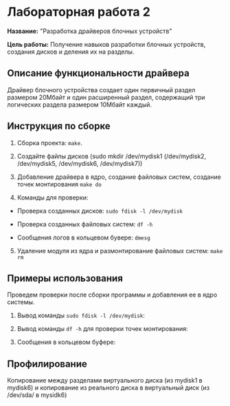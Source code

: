 # Лабораторная работа 2

**Название:** "Разработка драйверов блочных устройств"

**Цель работы:** Получение навыков разработки блочных устройств, создания дисков и деления их на разделы.

## Описание функциональности драйвера

Драйвер блочного устройства создает один первичный раздел размером 20Мбайт и один  расширенный раздел, содержащий три логических раздела  размером 10Мбайт каждый.

## Инструкция по сборке

1. Сборка проекта: `make`.

2. Создайте файлы дисков (sudo mkdir /dev/mydisk1 (/dev/mydisk2, /dev/mydisk5, /dev/mydisk6, /dev/mydisk7))

3. Добавление драйвера в ядро, создание файловых систем, создание точек монтирования `make do`

4. Команды для проверки:
  
- Проверка созданных дисков: `sudo fdisk -l /dev/mydisk`
  
- Проверка созданных файловых систем: `df -h`
  
- Сообщения логов в кольцевом бувере: `dmesg`

5. Удаление модуля из ядра и размонтирование файловых систем: `make rm` 

## Примеры использования

Проведем проверки после сборки программы и добавления ее в ядро системы. 

1. Вывод команды `sudo fdisk -l /dev/mydisk`:



2. Вывод команды `df -h` для проверки точек монтирования:



3. Сообщения в кольцевом буфере:



## Профилирование

Копирование между разделами виртуального диска (из mydisk1 в mydisk6) и копирование из реального диска в виртуальный диск (из /dev/sda/ в mysidk6) 


